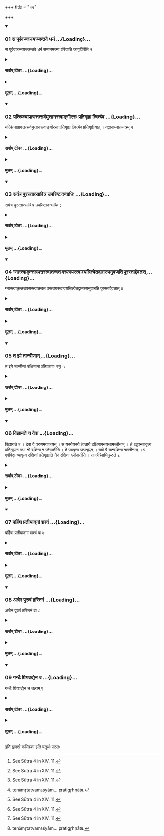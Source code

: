 +++
title = "१२"

+++

<div class="js_include" includetitle="true" newlevelforh1="3" unfilled url="/vedAH_yajuH/taittirIyam/sUtram/ApastambaH/shrautam/vishvAsa-prastutiH/14/12/01_sa_pUrvavajjanayajjantave_dhanaM.md">
<details open><summary><h3>01 स पूर्ववज्जनयज्जन्तवे धनं ...{Loading}...</h3></summary>

स पूर्ववज्जनयज्जन्तवे धनं समानमज्मा परियाति जागृविरिति १
</details>
</div>
<div class="js_include collapsed" newlevelforh1="4" title="सर्वाष् टीकाः" unfilled url="/vedAH_yajuH/taittirIyam/sUtram/ApastambaH/shrautam/sarvASh_TIkAH/14/12/01_sa_pUrvavajjanayajjantave_dhanaM.md">
<details><summary><h4>सर्वाष् टीकाः ...{Loading}...</h4></summary>
<details><summary>थिते</summary>

1. sa pūrvavaj jantave...[^1]   

[^1]: See Sūtra 4 in XIV. 11.  
</details>
</details>
</div>
<div class="js_include collapsed" newlevelforh1="4" title="मूलम्" unfilled url="/vedAH_yajuH/taittirIyam/sUtram/ApastambaH/shrautam/mUlam/14/12/01_sa_pUrvavajjanayajjantave_dhanaM.md">
<details><summary><h4>मूलम् ...{Loading}...</h4></summary>

स पूर्ववज्जनयज्जन्तवे धनं समानमज्मा परियाति जागृविरिति १
</details>
</div>
<div class="js_include" includetitle="true" newlevelforh1="3" unfilled url="/vedAH_yajuH/taittirIyam/sUtram/ApastambaH/shrautam/vishvAsa-prastutiH/14/12/02_yatkinchAprANattatsarvamuttAnastvAngIrasaH_pratigRhNA_tvityeva.md">
<details open><summary><h3>02 यत्किञ्चाप्राणत्तत्सर्वमुत्तानस्त्वाङ्गीरसः प्रतिगृह्णा त्वित्येव ...{Loading}...</h3></summary>

यत्किंचाप्राणत्तत्सर्वमुत्तानस्त्वाङ्गीरसः प्रतिगृह्णा त्वित्येव प्रतिगृह्णीयात् । यद्वानाम्नातमन्त्रम् २
</details>
</div>
<div class="js_include collapsed" newlevelforh1="4" title="सर्वाष् टीकाः" unfilled url="/vedAH_yajuH/taittirIyam/sUtram/ApastambaH/shrautam/sarvASh_TIkAH/14/12/02_yatkinchAprANattatsarvamuttAnastvAngIrasaH_pratigRhNA_tvityeva.md">
<details><summary><h4>सर्वाष् टीकाः ...{Loading}...</h4></summary>
<details><summary>थिते</summary>

2. Whatever is an inannimate thing, one should accept it all only with uttānastvāṅgīrasaḥ...[^1] or whatever thing for which no formula is mentioned, one should accept it with this formula only.   

[^1]: Cf. TB II.3.2.5 (see II.3.4.5).  
</details>
</details>
</div>
<div class="js_include collapsed" newlevelforh1="4" title="मूलम्" unfilled url="/vedAH_yajuH/taittirIyam/sUtram/ApastambaH/shrautam/mUlam/14/12/02_yatkinchAprANattatsarvamuttAnastvAngIrasaH_pratigRhNA_tvityeva.md">
<details><summary><h4>मूलम् ...{Loading}...</h4></summary>

यत्किंचाप्राणत्तत्सर्वमुत्तानस्त्वाङ्गीरसः प्रतिगृह्णा त्वित्येव प्रतिगृह्णीयात् । यद्वानाम्नातमन्त्रम् २
</details>
</div>
<div class="js_include" includetitle="true" newlevelforh1="3" unfilled url="/vedAH_yajuH/taittirIyam/sUtram/ApastambaH/shrautam/vishvAsa-prastutiH/14/12/03_sarvatra_purastAtsAvitra_upariShTAdanvAdhiH.md">
<details open><summary><h3>03 सर्वत्र पुरस्तात्सावित्र उपरिष्टादन्वाधिः ...{Loading}...</h3></summary>

सर्वत्र पुरस्तात्सावित्र उपरिष्टादन्वाधिः ३
</details>
</div>
<div class="js_include collapsed" newlevelforh1="4" title="सर्वाष् टीकाः" unfilled url="/vedAH_yajuH/taittirIyam/sUtram/ApastambaH/shrautam/sarvASh_TIkAH/14/12/03_sarvatra_purastAtsAvitra_upariShTAdanvAdhiH.md">
<details><summary><h4>सर्वाष् टीकाः ...{Loading}...</h4></summary>
<details><summary>थिते</summary>

3. Everywhere the Savitra-formula[^1] should be used before and the anvādhi (set after) formula[^2] (should be used) afterwards.  

[^1]: See XIV. 11.2 : viz. devasya tvā... upto devi dakṣiṇe.  

[^2]: tenāmr̥tatvamaśyām... pratigr̥hṇātu. 
</details>
</details>
</div>
<div class="js_include collapsed" newlevelforh1="4" title="मूलम्" unfilled url="/vedAH_yajuH/taittirIyam/sUtram/ApastambaH/shrautam/mUlam/14/12/03_sarvatra_purastAtsAvitra_upariShTAdanvAdhiH.md">
<details><summary><h4>मूलम् ...{Loading}...</h4></summary>

सर्वत्र पुरस्तात्सावित्र उपरिष्टादन्वाधिः ३
</details>
</div>
<div class="js_include" includetitle="true" newlevelforh1="3" unfilled url="/vedAH_yajuH/taittirIyam/sUtram/ApastambaH/shrautam/vishvAsa-prastutiH/14/12/04_gnAstvAkRntannapasastvAtanvata_varUtrayastvAvayannityetadvAsasyanuShajati_purastAddaivatAt.md">
<details open><summary><h3>04 ग्नास्त्वाकृन्तन्नपसस्त्वातन्वत वरूत्रयस्त्वावयन्नित्येतद्वासस्यनुषजति पुरस्ताद्दैवतात् ...{Loading}...</h3></summary>

ग्नास्त्वाकृन्तन्नपसस्त्वातन्वत वरूत्रयस्त्वावयन्नित्येतद्वासस्यनुषजति पुरस्ताद्दैवतात् ४
</details>
</div>
<div class="js_include collapsed" newlevelforh1="4" title="सर्वाष् टीकाः" unfilled url="/vedAH_yajuH/taittirIyam/sUtram/ApastambaH/shrautam/sarvASh_TIkAH/14/12/04_gnAstvAkRntannapasastvAtanvata_varUtrayastvAvayannityetadvAsasyanuShajati_purastAddaivatAt.md">
<details><summary><h4>सर्वाष् टीकाः ...{Loading}...</h4></summary>
<details><summary>थिते</summary>

4. In the case of (a gift consisting of) a garment one appends this (forula viz) gnāstvākr̥ntan... (to the Sāvitra-formula) before (the mention of) the deity.[^1]  

[^1]: viz. somasya vāsaḥ. 
</details>
</details>
</div>
<div class="js_include collapsed" newlevelforh1="4" title="मूलम्" unfilled url="/vedAH_yajuH/taittirIyam/sUtram/ApastambaH/shrautam/mUlam/14/12/04_gnAstvAkRntannapasastvAtanvata_varUtrayastvAvayannityetadvAsasyanuShajati_purastAddaivatAt.md">
<details><summary><h4>मूलम् ...{Loading}...</h4></summary>

ग्नास्त्वाकृन्तन्नपसस्त्वातन्वत वरूत्रयस्त्वावयन्नित्येतद्वासस्यनुषजति पुरस्ताद्दैवतात् ४
</details>
</div>
<div class="js_include" includetitle="true" newlevelforh1="3" unfilled url="/vedAH_yajuH/taittirIyam/sUtram/ApastambaH/shrautam/vishvAsa-prastutiH/14/12/05_ta_ime_tAntrINAn.md">
<details open><summary><h3>05 त इमे तान्त्रीणान् ...{Loading}...</h3></summary>

त इमे तान्त्रीणां दक्षिणानां प्रतिग्रहणाः स्युः ५
</details>
</div>
<div class="js_include collapsed" newlevelforh1="4" title="सर्वाष् टीकाः" unfilled url="/vedAH_yajuH/taittirIyam/sUtram/ApastambaH/shrautam/sarvASh_TIkAH/14/12/05_ta_ime_tAntrINAn.md">
<details><summary><h4>सर्वाष् टीकाः ...{Loading}...</h4></summary>
<details><summary>थिते</summary>

5. Thus these (formlae) should be used at the time of receiving the gifts being given at the time of regular sacrificial procedure. 
</details>
</details>
</div>
<div class="js_include collapsed" newlevelforh1="4" title="मूलम्" unfilled url="/vedAH_yajuH/taittirIyam/sUtram/ApastambaH/shrautam/mUlam/14/12/05_ta_ime_tAntrINAn.md">
<details><summary><h4>मूलम् ...{Loading}...</h4></summary>

त इमे तान्त्रीणां दक्षिणानां प्रतिग्रहणाः स्युः ५
</details>
</div>
<div class="js_include" includetitle="true" newlevelforh1="3" unfilled url="/vedAH_yajuH/taittirIyam/sUtram/ApastambaH/shrautam/vishvAsa-prastutiH/14/12/06_vijnAyate_cha_devA.md">
<details open><summary><h3>06 विज्ञायते च देवा ...{Loading}...</h3></summary>

विज्ञायते च । देवा वै वरुणमयाजयन् । स यस्यैयस्यै देवतायै दक्षिणामनयत्तामव्लीनात् । ते ऽब्रुवन्व्यावृत्य प्रतिगृह्णाम तथा नो दक्षिणा न व्लेष्यतीति । ते व्यावृत्य प्रत्यगृह्णन् । ततो वै तान्दक्षिणा नाव्लीनात् । य एवंविद्वान्व्यावृत्य दक्षिणां प्रतिगृह्णाति नैनं दक्षिणा व्लीनातीति । तान्त्रीरेवाधिकुरुते ६
</details>
</div>
<div class="js_include collapsed" newlevelforh1="4" title="सर्वाष् टीकाः" unfilled url="/vedAH_yajuH/taittirIyam/sUtram/ApastambaH/shrautam/sarvASh_TIkAH/14/12/06_vijnAyate_cha_devA.md">
<details><summary><h4>सर्वाष् टीकाः ...{Loading}...</h4></summary>
<details><summary>थिते</summary>

6. And it is known (from a Brāhmaṇa-text):[^1] “The gods indeed, caused Varuṇa to perform a sacrifice. To whichever deity he brought the gift; that deity did stifle”. They said, "Turning away form her (gift) may we accept (the gift) so that the gift will not stifle.” They having turned away accepted her. Then the gift did not stifle for them. For him who knowing thus accepts the gift after having turned, the gift does not stifle.” This statement pertains only to (those gifts) which refer to the sacrificial peocedure.   


[^1]: TB II.2.5.1.   
</details>
</details>
</div>
<div class="js_include collapsed" newlevelforh1="4" title="मूलम्" unfilled url="/vedAH_yajuH/taittirIyam/sUtram/ApastambaH/shrautam/mUlam/14/12/06_vijnAyate_cha_devA.md">
<details><summary><h4>मूलम् ...{Loading}...</h4></summary>

विज्ञायते च । देवा वै वरुणमयाजयन् । स यस्यैयस्यै देवतायै दक्षिणामनयत्तामव्लीनात् । ते ऽब्रुवन्व्यावृत्य प्रतिगृह्णाम तथा नो दक्षिणा न व्लेष्यतीति । ते व्यावृत्य प्रत्यगृह्णन् । ततो वै तान्दक्षिणा नाव्लीनात् । य एवंविद्वान्व्यावृत्य दक्षिणां प्रतिगृह्णाति नैनं दक्षिणा व्लीनातीति । तान्त्रीरेवाधिकुरुते ६
</details>
</div>
<div class="js_include" includetitle="true" newlevelforh1="3" unfilled url="/vedAH_yajuH/taittirIyam/sUtram/ApastambaH/shrautam/vishvAsa-prastutiH/14/12/07_barhiShA_pratIyAdgAM_vAshvaM.md">
<details open><summary><h3>07 बर्हिषा प्रतीयाद्गां वाश्वं ...{Loading}...</h3></summary>

बर्हिषा प्रतीयाद्गां वाश्वं वा ७
</details>
</div>
<div class="js_include collapsed" newlevelforh1="4" title="सर्वाष् टीकाः" unfilled url="/vedAH_yajuH/taittirIyam/sUtram/ApastambaH/shrautam/sarvASh_TIkAH/14/12/07_barhiShA_pratIyAdgAM_vAshvaM.md">
<details><summary><h4>सर्वाष् टीकाः ...{Loading}...</h4></summary>
<details><summary>थिते</summary>

7. One should go towards the cow or the horse (given to one) with sacrificial grass (in one's hand),[^1]   

[^1]: Cf. TB II.3.2.6.  
</details>
</details>
</div>
<div class="js_include collapsed" newlevelforh1="4" title="मूलम्" unfilled url="/vedAH_yajuH/taittirIyam/sUtram/ApastambaH/shrautam/mUlam/14/12/07_barhiShA_pratIyAdgAM_vAshvaM.md">
<details><summary><h4>मूलम् ...{Loading}...</h4></summary>

बर्हिषा प्रतीयाद्गां वाश्वं वा ७
</details>
</div>
<div class="js_include" includetitle="true" newlevelforh1="3" unfilled url="/vedAH_yajuH/taittirIyam/sUtram/ApastambaH/shrautam/vishvAsa-prastutiH/14/12/08_annena_puruShaM_hastinaM.md">
<details open><summary><h3>08 अन्नेन पुरुषं हस्तिनं ...{Loading}...</h3></summary>

अन्नेन पुरुषं हस्तिनं वा ८
</details>
</div>
<div class="js_include collapsed" newlevelforh1="4" title="सर्वाष् टीकाः" unfilled url="/vedAH_yajuH/taittirIyam/sUtram/ApastambaH/shrautam/sarvASh_TIkAH/14/12/08_annena_puruShaM_hastinaM.md">
<details><summary><h4>सर्वाष् टीकाः ...{Loading}...</h4></summary>
<details><summary>थिते</summary>

8. towards the man or the horse with food;  
</details>
</details>
</div>
<div class="js_include collapsed" newlevelforh1="4" title="मूलम्" unfilled url="/vedAH_yajuH/taittirIyam/sUtram/ApastambaH/shrautam/mUlam/14/12/08_annena_puruShaM_hastinaM.md">
<details><summary><h4>मूलम् ...{Loading}...</h4></summary>

अन्नेन पुरुषं हस्तिनं वा ८
</details>
</div>
<div class="js_include" includetitle="true" newlevelforh1="3" unfilled url="/vedAH_yajuH/taittirIyam/sUtram/ApastambaH/shrautam/vishvAsa-prastutiH/14/12/09_gandhaiH_priyavadyena_cha.md">
<details open><summary><h3>09 गन्धैः प्रियवद्येन च ...{Loading}...</h3></summary>

गन्धैः प्रियवद्येन च तल्पम् ९
</details>
</div>
<div class="js_include collapsed" newlevelforh1="4" title="सर्वाष् टीकाः" unfilled url="/vedAH_yajuH/taittirIyam/sUtram/ApastambaH/shrautam/sarvASh_TIkAH/14/12/09_gandhaiH_priyavadyena_cha.md">
<details><summary><h4>सर्वाष् टीकाः ...{Loading}...</h4></summary>
<details><summary>थिते</summary>

9. towards the bed[^2], with fragrances and pleasing speech.   

[^2]: The “bed" metaphorically means “wife" according to Rudradatta. 
</details>
</details>
</div>
<div class="js_include collapsed" newlevelforh1="4" title="मूलम्" unfilled url="/vedAH_yajuH/taittirIyam/sUtram/ApastambaH/shrautam/mUlam/14/12/09_gandhaiH_priyavadyena_cha.md">
<details><summary><h4>मूलम् ...{Loading}...</h4></summary>

गन्धैः प्रियवद्येन च तल्पम् ९
</details>
</div>





  
इति द्वादशी कण्डिका 
इति चतुर्थः पटलः
